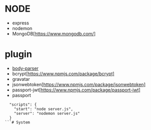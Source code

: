 # NODE
* express
* nodemon
* MongoDB[https://www.mongodb.com/]

# plugin
* [body-parser](https://israynotarray.com/nodejs/20210326/2926076225/)
* bcrypt[https://www.npmjs.com/package/bcrypt]
* gravatar
* jsonwebtoken[https://www.npmjs.com/package/jsonwebtoken]
* passport-jwt[https://www.npmjs.com/package/passport-jwt]
* passport 

```
  "scripts": {
    "start": "node server.js",
    "server": "nodemon server.js"
  }
```# System
